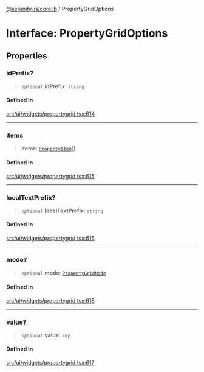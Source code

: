 [@serenity-is/corelib](../README.md) / PropertyGridOptions

# Interface: PropertyGridOptions

## Properties

### idPrefix?

> `optional` **idPrefix**: `string`

#### Defined in

[src/ui/widgets/propertygrid.tsx:614](https://github.com/serenity-is/serenity/blob/master/packages/corelib/src/ui/widgets/propertygrid.tsx#L614)

***

### items

> **items**: [`PropertyItem`](PropertyItem.md)[]

#### Defined in

[src/ui/widgets/propertygrid.tsx:615](https://github.com/serenity-is/serenity/blob/master/packages/corelib/src/ui/widgets/propertygrid.tsx#L615)

***

### localTextPrefix?

> `optional` **localTextPrefix**: `string`

#### Defined in

[src/ui/widgets/propertygrid.tsx:616](https://github.com/serenity-is/serenity/blob/master/packages/corelib/src/ui/widgets/propertygrid.tsx#L616)

***

### mode?

> `optional` **mode**: [`PropertyGridMode`](../enumerations/PropertyGridMode.md)

#### Defined in

[src/ui/widgets/propertygrid.tsx:618](https://github.com/serenity-is/serenity/blob/master/packages/corelib/src/ui/widgets/propertygrid.tsx#L618)

***

### value?

> `optional` **value**: `any`

#### Defined in

[src/ui/widgets/propertygrid.tsx:617](https://github.com/serenity-is/serenity/blob/master/packages/corelib/src/ui/widgets/propertygrid.tsx#L617)
